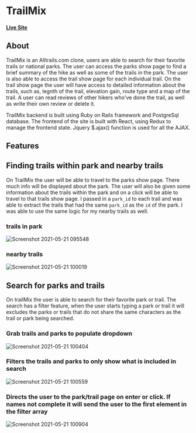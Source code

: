 # TrailMix

#### [Live Site](https://trail-mix-app.herokuapp.com/#/)


## About

TrailMix is an Alltrails.com clone, users are able to search for their favorite trails or national parks.  The user can access the parks show page to find a brief summary of the hike as well as some of the trails in the park.  The user is also able to access the trail show page for each individual trail.  On the trail show page the user will have access to detailed information about the trails, such as, legnth of the trail, elevation gain, route type and a map of the trail.  A user can read reviews of other hikers who've done the trail, as well as write their own review or delete it.

TrailMix backend is built using Ruby on Rails framework and PostgreSql database.  The frontend of the site is built with React, using Redux to manage the frontend state.  Jquery $.ajax() function is used for all the AJAX.


## Features 

## Finding trails within park and nearby trails

On TrailMix the user will be able to travel to the parks show page.  There much info will be displayed about the park.  The user will also be given some information about the trails within the park and on a click will be able to travel to that trails show page.  I passed in a `park_id` to each trail and was able to extract the trails that had the same
`park_id` as the `id` of the park. I was able to use the same logic for my nearby trails as well.

### trails in park
![Screenshot 2021-05-21 095548](https://user-images.githubusercontent.com/24721324/119148914-f955d500-ba1a-11eb-8099-d35f40487963.png)

### nearby trails
![Screenshot 2021-05-21 100019](https://user-images.githubusercontent.com/24721324/119149272-5e112f80-ba1b-11eb-8ae4-de9a955d8af9.png)


## Search for parks and trails

On trailMix the user is able to search for their favorite park or trail.  The search has a filter feature, when the user starts typing a park or trail it will excludes the parks or trails that do not share the same characters as the trail or park being searched.

### Grab trails and parks to populate dropdown
 ![Screenshot 2021-05-21 100404](https://user-images.githubusercontent.com/24721324/119149877-eb548400-ba1b-11eb-8e31-5233bd272a31.png)
 
### Filters the trails and parks to only show what is included in search
![Screenshot 2021-05-21 100559](https://user-images.githubusercontent.com/24721324/119150331-569e5600-ba1c-11eb-9888-974e600b00e3.png)

### Directs the user to the park/trail page on enter or click.  If names not complete it will send the user to the first element in the filter array

![Screenshot 2021-05-21 100904](https://user-images.githubusercontent.com/24721324/119150603-982f0100-ba1c-11eb-8011-92e1ccfcf1c7.png)




